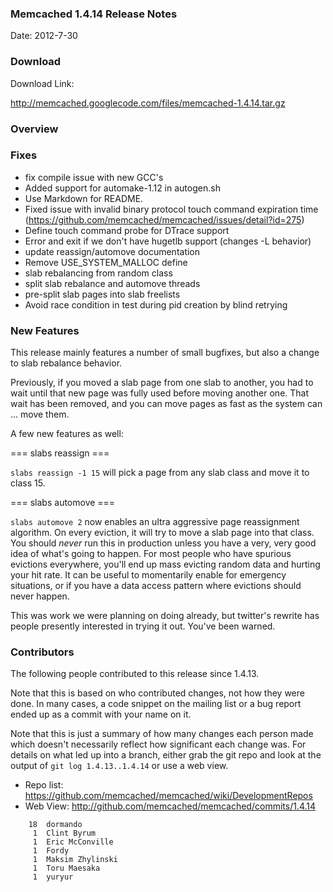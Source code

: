 ### Memcached 1.4.14 Release Notes

Date: 2012-7-30

### Download

Download Link:

http://memcached.googlecode.com/files/memcached-1.4.14.tar.gz


### Overview


### Fixes

  * fix compile issue with new GCC's
  * Added support for automake-1.12 in autogen.sh
  * Use Markdown for README.
  * Fixed issue with invalid binary protocol touch command expiration time (https://github.com/memcached/memcached/issues/detail?id=275)
  * Define touch command probe for DTrace support
  * Error and exit if we don't have hugetlb support (changes -L behavior)
  * update reassign/automove documentation
  * Remove USE_SYSTEM_MALLOC define
  * slab rebalancing from random class
  * split slab rebalance and automove threads
  * pre-split slab pages into slab freelists
  * Avoid race condition in test during pid creation by blind retrying


### New Features

This release mainly features a number of small bugfixes, but also a change to
slab rebalance behavior.

Previously, if you moved a slab page from one slab to another, you had to wait
until that new page was fully used before moving another one. That wait has
been removed, and you can move pages as fast as the system can ... move them.

A few new features as well:

=== slabs reassign ===

`slabs reassign -1 15` will pick a page from any slab class and move it to
class 15.

=== slabs automove ===

`slabs automove 2` now enables an ultra aggressive page reassignment
algorithm. On every eviction, it will try to move a slab page into that
class. You should *never* run this in production unless you have a very, very
good idea of what's going to happen. For most people who have spurious
evictions everywhere, you'll end up mass evicting random data and hurting your
hit rate. It can be useful to momentarily enable for emergency situations, or
if you have a data access pattern where evictions should never happen.

This was work we were planning on doing already, but twitter's rewrite has
people presently interested in trying it out. You've been warned.

### Contributors

The following people contributed to this release since 1.4.13.

Note that this is based on who contributed changes, not how they were
done.  In many cases, a code snippet on the mailing list or a bug
report ended up as a commit with your name on it.

Note that this is just a summary of how many changes each person made
which doesn't necessarily reflect how significant each change was.
For details on what led up into a branch, either grab the git repo and
look at the output of `git log 1.4.13..1.4.14` or use a web view.

  * Repo list:  https://github.com/memcached/memcached/wiki/DevelopmentRepos
  * Web View: http://github.com/memcached/memcached/commits/1.4.14

```
    18	dormando
     1	Clint Byrum
     1	Eric McConville
     1	Fordy
     1	Maksim Zhylinski
     1	Toru Maesaka
     1	yuryur

```

